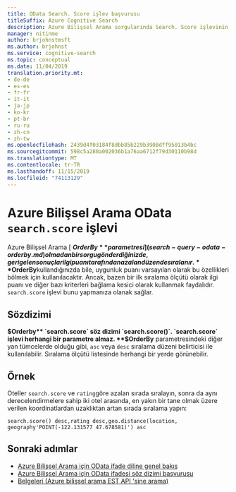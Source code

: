 ```yaml
---
title: OData Search. Score işlev başvurusu
titleSuffix: Azure Cognitive Search
description: Azure Bilişsel Arama sorgularında Search. Score işlevinin kullanılmasına yönelik söz dizimi ve başvuru belgeleri.
manager: nitinme
author: brjohnstmsft
ms.author: brjohnst
ms.service: cognitive-search
ms.topic: conceptual
ms.date: 11/04/2019
translation.priority.mt:
- de-de
- es-es
- fr-fr
- it-it
- ja-jp
- ko-kr
- pt-br
- ru-ru
- zh-cn
- zh-tw
ms.openlocfilehash: 2439d4f03184f8dbb85b229b3908dff95013b4bc
ms.sourcegitcommit: 598c5a280a002036b1a76aa6712f79d30110b98d
ms.translationtype: MT
ms.contentlocale: tr-TR
ms.lasthandoff: 11/15/2019
ms.locfileid: "74113129"
---
```

# <a name="odata-searchscore-function-in-azure-cognitive-search"></a>Azure Bilişsel Arama OData `search.score` işlevi

Azure Bilişsel Arama [ **$OrderBy** parametresi](search-query-odata-orderby.md)olmadan bir sorgu gönderdiğinizde, geri gelen sonuçlar ilgi puanı tarafından azalan düzende sıralanır. **$OrderBy**kullandığınızda bile, uygunluk puanı varsayılan olarak bu özellikleri bölmek için kullanılacaktır. Ancak, bazen bir ilk sıralama ölçütü olarak ilgi puanı ve diğer bazı kriterleri bağlama kesici olarak kullanmak faydalıdır. `search.score` işlevi bunu yapmanıza olanak sağlar.

## <a name="syntax"></a>Sözdizimi

**$Orderby** `search.score` söz dizimi `search.score()`. `search.score` işlevi herhangi bir parametre almaz. **$OrderBy** parametresindeki diğer yan tümcelerde olduğu gibi, `asc` veya `desc` sıralama düzeni belirticisi ile kullanılabilir. Sıralama ölçütü listesinde herhangi bir yerde görünebilir.

## <a name="example"></a>Örnek

Oteller `search.score` ve `rating`göre azalan sırada sıralayın, sonra da aynı derecelendirmelere sahip iki otel arasında, en yakın bir tane olmak üzere verilen koordinatlardan uzaklıktan artan sırada sıralama yapın:

    search.score() desc,rating desc,geo.distance(location, geography'POINT(-122.131577 47.678581)') asc

## <a name="next-steps"></a>Sonraki adımlar  

- [Azure Bilişsel Arama için OData ifade diline genel bakış](query-odata-filter-orderby-syntax.md)
- [Azure Bilişsel Arama için OData ifadesi söz dizimi başvurusu](search-query-odata-syntax-reference.md)
- [Belgeleri &#40;Azure bilişsel arama EST API 'sine arama&#41;](https://docs.microsoft.com/rest/api/searchservice/Search-Documents)
